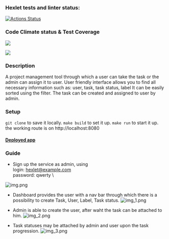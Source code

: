 ### Hexlet tests and linter status:
[![Actions Status](https://github.com/Kukuru5a/java-project-99/actions/workflows/hexlet-check.yml/badge.svg)](https://github.com/Kukuru5a/java-project-99/actions)

### Code Climate status & Test Coverage
<a href="https://codeclimate.com/github/Kukuru5a/java-project-99/maintainability"><img src="https://api.codeclimate.com/v1/badges/42df4ee4d0ae4dc2f636/maintainability" /></a>

<a href="https://codeclimate.com/github/Kukuru5a/java-project-99/test_coverage"><img src="https://api.codeclimate.com/v1/badges/42df4ee4d0ae4dc2f636/test_coverage" /></a>

### Description
A project management tool through which a user can take the task or the admin can assign it to user. User friendly interface allows you to find all necessary information such as: user, task, task status, label
It can be easily sorted using the filter. The task can be created and assigned to user by admin.

### Setup 

```git clone``` to save it locally. ```make build``` to set it up. ```make run``` to start it up. the working route is on http://localhost:8080

#### [Deployed app](https://spring-boot-web-service.onrender.com)

### Guide
* Sign up the service as admin, using \
login: hexlet@example.com \
password: qwerty \

![img.png](img.png)

* Dashboard provides the user with a nav bar through which there is a possibility to create Task, User, Label, Task status.
![img_1.png](img_1.png)

* Admin is able to create the user, after waht the task can be attached to him.
![img_2.png](img_2.png)

* Task statuses may be attached by admin and user upon the task progression.
![img_3.png](img_3.png)
